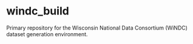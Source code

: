 # windc_build
Primary repository for the Wisconsin National Data Consortium (WiNDC) dataset generation environment.
